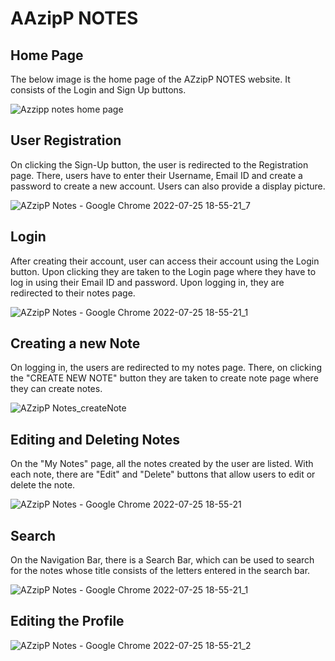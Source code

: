 # AAzipP NOTES

## Home Page
The below image is the home page of the AZzipP NOTES website. It consists of the Login and Sign Up buttons.

![Azzipp notes home page](https://user-images.githubusercontent.com/75994974/180800331-1114dc62-adb1-4055-a999-5ecee763a472.JPG)

## User Registration
On clicking the Sign-Up button, the user is redirected to the Registration page. There, users have to enter their Username, Email ID and create a password to create a new account. Users can also provide a display picture.

![AZzipP Notes - Google Chrome 2022-07-25 18-55-21_7](https://user-images.githubusercontent.com/91874598/180798944-34792d65-2b12-45a2-a665-1b3ff3908b95.gif)

## Login
After creating their account, user can access their account using the Login button. Upon clicking they are taken to the Login page where they have to log in using their Email ID and password. Upon logging in, they are redirected to their notes page.

![AZzipP Notes - Google Chrome 2022-07-25 18-55-21_1](https://user-images.githubusercontent.com/91874598/180801665-c0151b7e-0bf9-4f32-bb15-cc9d9ac9d711.gif)

## Creating a new Note
On logging in, the users are redirected to my notes page. There, on clicking the "CREATE NEW NOTE" button they are taken to create note page where they can create notes.

![AZzipP Notes_createNote](https://user-images.githubusercontent.com/91874598/180804841-7d83fb79-2a38-425d-a0c5-ec219f94f711.gif)

## Editing and Deleting Notes
On the "My Notes" page, all the notes created by the user are listed. With each note, there are "Edit" and "Delete" buttons that allow users to edit or delete the note.

![AZzipP Notes - Google Chrome 2022-07-25 18-55-21](https://user-images.githubusercontent.com/91874598/180846343-bf3a2ed3-ad93-4a04-a9a3-df292b208094.gif)

## Search
On the Navigation Bar, there is a Search Bar, which can be used to search for the notes whose title consists of the letters entered in the search bar.

![AZzipP Notes - Google Chrome 2022-07-25 18-55-21_1](https://user-images.githubusercontent.com/91874598/180848252-6dd3ad8c-8a38-436c-b7ba-99b441450512.gif)

## Editing the Profile
![AZzipP Notes - Google Chrome 2022-07-25 18-55-21_2](https://user-images.githubusercontent.com/91874598/180850001-6454fd50-1147-42b5-b046-f0d912a52bf6.gif)

